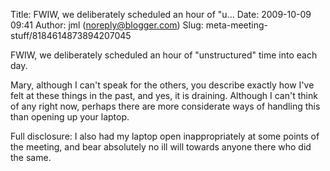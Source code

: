 Title: FWIW, we deliberately scheduled an hour of &quot;u...
Date: 2009-10-09 09:41
Author: jml (noreply@blogger.com)
Slug: meta-meeting-stuff/8184614873894207045

FWIW, we deliberately scheduled an hour of "unstructured" time into each
day.  
  
Mary, although I can't speak for the others, you describe exactly how
I've felt at these things in the past, and yes, it is draining. Although
I can't think of any right now, perhaps there are more considerate ways
of handling this than opening up your laptop.  
  
Full disclosure: I also had my laptop open inappropriately at some
points of the meeting, and bear absolutely no ill will towards anyone
there who did the same.

